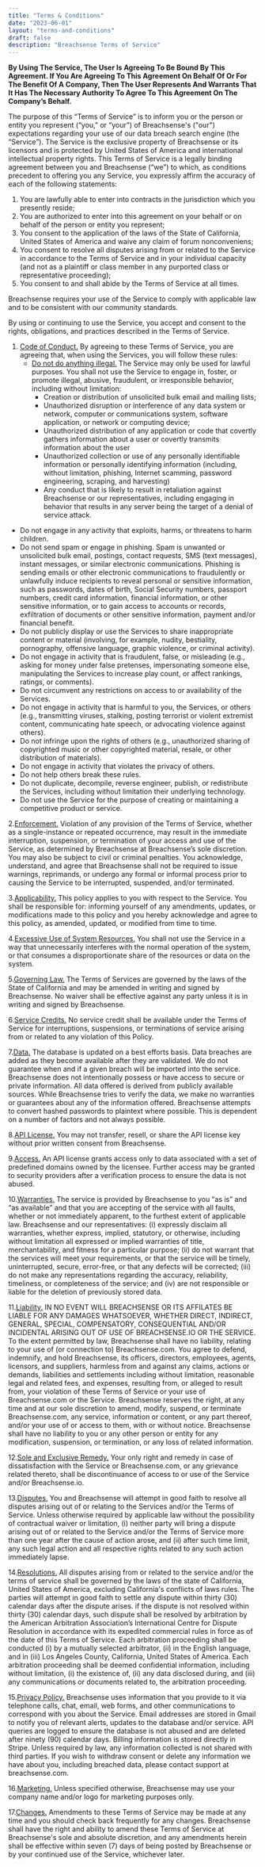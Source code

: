 ```yaml
---
title: "Terms & Conditions"
date: "2023-06-01"
layout: "terms-and-conditions"
draft: false
description: "Breachsense Terms of Service"
---
```

**By Using The Service, The User Is Agreeing To Be Bound By This Agreement. If You Are Agreeing To This Agreement On Behalf Of Or For The Benefit Of A Company, Then The User Represents And Warrants That It Has The Necessary Authority To Agree To This Agreement On The Company’s Behalf.**

The purpose of this “Terms of Service” is to inform you or the person or entity you represent (“you,” or “your”) of Breachsense's ("our") expectations regarding your use of our data breach search engine (the “Service”).
The Service is the exclusive property of Breachsense or its licensors and is protected by United States of America and international intellectual property rights.
This Terms of Service is a legally binding agreement between you and Breachsense (“we”) to which, as conditions precedent to offering you any Service, you expressly affirm the accuracy of each of the following statements:

1. You are lawfully able to enter into contracts in the jurisdiction which you presently reside;
2. You are authorized to enter into this agreement on your behalf or on behalf of the person or entity you represent;
3. You consent to the application of the laws of the State of California, United States of America and waive any claim of forum nonconveniens;
4. You consent to resolve all disputes arising from or related to the Service in accordance to the Terms of Service and in your individual capacity (and not as a plaintiff or class member in any purported class or representative proceeding);
5. You consent to and shall abide by the Terms of Service at all times.

Breachsense requires your use of the Service to comply with applicable law and to be consistent with our community standards.

By using or continuing to use the Service, you accept and consent to the rights, obligations, and practices described in the Terms of Service.

1. <u>Code of Conduct.</u> By agreeing to these Terms of Service, you are agreeing that, when using the Services, you will follow these rules:
	* <u>Do not do anything illegal.</u> The Service may only be used for lawful purposes. You shall not use the Service to engage in, foster, or promote illegal, abusive, fraudulent, or irresponsible behavior, including without limitation:
		* Creation or distribution of unsolicited bulk email and mailing lists;
		* Unauthorized disruption or interference of any data system or network, computer or communications system, software application, or network or computing device;
		* Unauthorized distribution of any application or code that covertly gathers information about a user or covertly transmits information about the user
		* Unauthorized collection or use of any personally identifiable information or personally identifying information (including, without limitation, phishing, Internet scamming, password engineering, scraping, and harvesting)
		* Any conduct that is likely to result in retaliation against Breachsense or our representatives, including engaging in behavior that results in any server being the target of a denial of service attack.
* Do not engage in any activity that exploits, harms, or threatens to harm children.
* Do not send spam or engage in phishing. Spam is unwanted or unsolicited bulk email, postings, contact requests, SMS (text messages), instant messages, or similar electronic communications. Phishing is sending emails or other electronic communications to fraudulently or unlawfully induce recipients to reveal personal or sensitive information, such as passwords, dates of birth, Social Security numbers, passport numbers, credit card information, financial information, or other sensitive information, or to gain access to accounts or records, exfiltration of documents or other sensitive information, payment and/or financial benefit.
* Do not publicly display or use the Services to share inappropriate content or material (involving, for example, nudity, bestiality, pornography, offensive language, graphic violence, or criminal activity).
* Do not engage in activity that is fraudulent, false, or misleading (e.g., asking for money under false pretenses, impersonating someone else, manipulating the Services to increase play count, or affect rankings, ratings, or comments).
* Do not circumvent any restrictions on access to or availability of the Services.
* Do not engage in activity that is harmful to you, the Services, or others (e.g., transmitting viruses, stalking, posting terrorist or violent extremist content, communicating hate speech, or advocating violence against others).
* Do not infringe upon the rights of others (e.g., unauthorized sharing of copyrighted music or other copyrighted material, resale, or other distribution of materials).
* Do not engage in activity that violates the privacy of others.
* Do not help others break these rules.
* Do not duplicate, decompile, reverse engineer, publish, or redistribute the Services, including without limitation their underlying technology.
* Do not use the Service for the purpose of creating or maintaining a competitive product or service.

2.<u>Enforcement.</u> Violation of any provision of the Terms of Service, whether as a single-instance or repeated occurrence, may result in the immediate interruption, suspension, or termination of your access and use of the Service, as determined by Breachsense at Breachsense’s sole discretion. You may also be subject to civil or criminal penalties. You acknowledge, understand, and agree that Breachsense shall not be required to issue warnings, reprimands, or undergo any formal or informal process prior to causing the Service to be interrupted, suspended, and/or terminated.

3.<u>Applicability.</u> This policy applies to you with respect to the Service. You shall be responsible for: informing yourself of any amendments, updates, or modifications made to this policy and you hereby acknowledge and agree to this policy, as amended, updated, or modified from time to time.

4.<u>Excessive Use of System Resources.</u> You shall not use the Service in a way that unnecessarily interferes with the normal operation of the system, or that consumes a disproportionate share of the resources or data on the system.

5.<u>Governing Law.</u> The Terms of Services are governed by the laws of the State of California and may be amended in writing and signed by Breachsense. No waiver shall be effective against any party unless it is in writing and signed by Breachsense.

6.<u>Service Credits.</u> No service credit shall be available under the Terms of Service for interruptions, suspensions, or terminations of service arising from or related to any violation of this Policy.

7.<u>Data.</u> The database is updated on a best efforts basis. Data breaches are added as they become available after they are validated. We do not guarantee when and if a given breach will be imported into the service. Breachsense does not intentionally possess or have access to secure or private information. All data offered is derived from publicly available sources. While Breachsense tries to verify the data, we make no warranties or guarantees about any of the information offered. Breachsense attempts to convert hashed passwords to plaintext where possible. This is dependent on a number of factors and not always possible.

8.<u>API License.</u> You may not transfer, resell, or share the API license key without prior written consent from Breachsense.

9.<u>Access.</u> An API license grants access only to data associated with a set of predefined domains owned by the licensee. Further access may be granted to security providers after a verification process to ensure the data is not abused.

10.<u>Warranties.</u> The service is provided by Breachsense to you “as is” and “as available” and that you are accepting of the service with all faults, whether or not immediately apparent, to the furthest extent of applicable law. Breachsense and our representatives: (i) expressly disclaim all warranties, whether express, implied, statutory, or otherwise, including without limitation all expressed or implied warranties of title, merchantability, and fitness for a particular purpose; (ii) do not warrant that the services will meet your requirements, or that the service will be timely, uninterrupted, secure, error-free, or that any defects will be corrected; (iii) do not make any representations regarding the accuracy, reliability, timeliness, or completeness of the service; and (iv) are not responsible or liable for the deletion of previously stored data.

11.<u>Liability.</u> IN NO EVENT WILL BREACHSENSE OR ITS AFFILATES BE LIABLE FOR ANY DAMAGES WHATSOEVER, WHETHER DIRECT, INDIRECT, GENERAL, SPECIAL, COMPENSATORY, CONSEQUENTIAL AND/OR INCIDENTAL ARISING OUT OF USE OF BREACHSENSE.IO OR THE SERVICE. To the extent permitted by law, Breachsense shall have no liability, relating to your use of (or connection to) Breachsense.com. You agree to defend, indemnify, and hold Breachsense, its officers, directors, employees, agents, licensors, and suppliers, harmless from and against any claims, actions or demands, liabilities and settlements including without limitation, reasonable legal and related fees, and expenses, resulting from, or alleged to result from, your violation of these Terms of Service or your use of Breachsense.com or the Service. Breachsense reserves the right, at any time and at our sole discretion to amend, modify, suspend, or terminate Breachsense.com, any service, information or content, or any part thereof, and/or your use of or access to them, with or without notice. Breachsense shall have no liability to you or any other person or entity for any modification, suspension, or termination, or any loss of related information.

12.<u>Sole and Exclusive Remedy.</u> Your only right and remedy in case of dissatisfaction with the Service or Breachsense.com, or any grievance related thereto, shall be discontinuance of access to or use of the Service and/or Breachsense.io.

13.<u>Disputes.</u> You and Breachsense will attempt in good faith to resolve all disputes arising out of or relating to the Services and/or the Terms of Service. Unless otherwise required by applicable law without the possibility of contractual waiver or limitation, (i) neither party will bring a dispute arising out of or related to the Service and/or the Terms of Service more than one year after the cause of action arose, and (ii) after such time limit, any such legal action and all respective rights related to any such action immediately lapse.

14.<u>Resolutions.</u> All disputes arising from or related to the service and/or the terms of service shall be governed by the laws of the state of California, United States of America, excluding California's conflicts of laws rules. The parties will attempt in good faith to settle any dispute within thirty (30) calendar days after the dispute arises. if the dispute is not resolved within thirty (30) calendar days, such dispute shall be resolved by arbitration by the American Arbitration Association’s International Centre for Dispute Resolution in accordance with its expedited commercial rules in force as of the date of this Terms of Service. Each arbitration proceeding shall be conducted (i) by a mutually selected arbitrator, (ii) in the English language, and in (iii) Los Angeles County, California, United States of America. Each arbitration proceeding shall be deemed confidential information, including without limitation, (i) the existence of, (ii) any data disclosed during, and (iii) any communications or documents related to, the arbitration proceeding.

15.<u>Privacy Policy.</u> Breachsense uses information that you provide to it via telephone calls, chat, email, web forms, and other communications to correspond with you about the Service. Email addresses are stored in Gmail to notify you of relevant alerts, updates to the database and/or service. API queries are logged to ensure the database is not abused and are deleted after ninety (90) calendar days. Billing information is stored directly in Stripe. Unless required by law, any information collected is not shared with third parties. If you wish to withdraw consent or delete any information we have about you, including breached data, please contact support at breachsense.com.

16.<u>Marketing.</u> Unless specified otherwise, Breachsense may use your company name and/or logo for marketing purposes only.

17.<u>Changes.</u> Amendments to these Terms of Service may be made at any time and you should check back frequently for any changes. Breachsense shall have the right and ability to amend these Terms of Service at Breachsense's sole and absolute discretion, and any amendments herein shall be effective within seven (7) days of being posted by Breachsense or by your continued use of the Service, whichever later.

